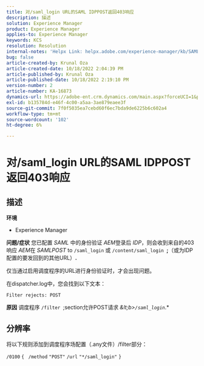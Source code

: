 ```yaml
---
title: 对/saml_login URL的SAML IDPPOST返回403响应
description: 描述
solution: Experience Manager
product: Experience Manager
applies-to: Experience Manager
keywords: KCS
resolution: Resolution
internal-notes: 'Helpx Link: helpx.adobe.com/experience-manager/kb/SAML-IDP-POST-to-saml-login-url-returns-403-response-AEM-6-x0.html'
bug: false
article-created-by: Krunal Oza
article-created-date: 10/18/2022 2:04:39 PM
article-published-by: Krunal Oza
article-published-date: 10/18/2022 2:19:10 PM
version-number: 2
article-number: KA-16873
dynamics-url: https://adobe-ent.crm.dynamics.com/main.aspx?forceUCI=1&pagetype=entityrecord&etn=knowledgearticle&id=db0f1fcc-ed4e-ed11-bba2-00224808679b
exl-id: b135784d-e46f-4c00-a5aa-3ae879eaee3f
source-git-commit: 7f0f5035ea7cebd60f6ec7bda9de6225b6c602a4
workflow-type: tm+mt
source-wordcount: '102'
ht-degree: 6%

---
```


# 对/saml_login URL的SAML IDPPOST返回403响应

## 描述

<b>环境</b>
- Experience Manager



<b>问题/症状</b>
您已配置 *SAML* 中的身份验证 *AEM*&#x200B;登录后 *IDP*，则会收到来自的403响应 *AEM*&#x200B;在 *SAMLPOST* to `/saml_login` 或 `/content/saml_login `<b>;</b>（或为IDP配置的要发回到的其他URL）<b>.</b>

仅当通过启用调度程序的URL进行身份验证时，才会出现问题。

在dispatcher.log中，您会找到以下文本：

`Filter rejects: POST`


<b>原因</b>
调度程序 `/filter `;section允许POST请求 *\&lt;b>`/saml_login`*.*


## 分辨率


将以下规则添加到调度程序场配置（.any文件）/filter部分：

`/0100` `{ ` `/method` `"POST"` `/url` `"*/saml_login"` `}`
